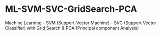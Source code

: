 # ML-SVM-SVC-GridSearch-PCA
Machine Learning - SVM (Support-Vector Machine) - SVC (Support Vector Classifier) with Grid Search &amp; PCA (Principal component Analysis)
